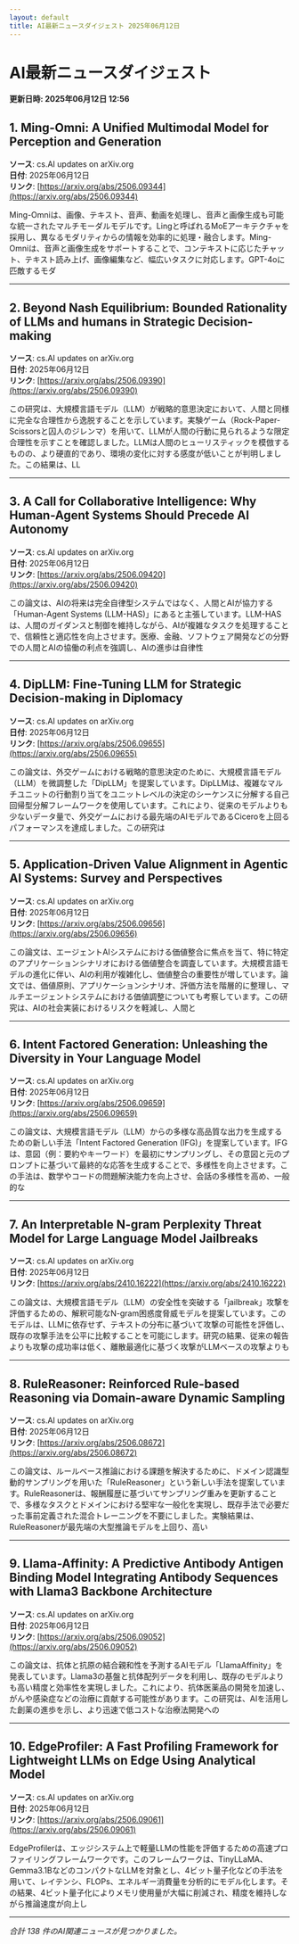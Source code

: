 ```yaml
---
layout: default
title: AI最新ニュースダイジェスト 2025年06月12日
---
```


# AI最新ニュースダイジェスト
**更新日時: 2025年06月12日 12:56**

## 1. Ming-Omni: A Unified Multimodal Model for Perception and Generation

**ソース**: cs.AI updates on arXiv.org  
**日付**: 2025年06月12日  
**リンク**: [https://arxiv.org/abs/2506.09344](https://arxiv.org/abs/2506.09344)  

Ming-Omniは、画像、テキスト、音声、動画を処理し、音声と画像生成も可能な統一されたマルチモーダルモデルです。Lingと呼ばれるMoEアーキテクチャを採用し、異なるモダリティからの情報を効率的に処理・融合します。Ming-Omniは、音声と画像生成をサポートすることで、コンテキストに応じたチャット、テキスト読み上げ、画像編集など、幅広いタスクに対応します。GPT-4oに匹敵するモダ  

---

## 2. Beyond Nash Equilibrium: Bounded Rationality of LLMs and humans in Strategic Decision-making

**ソース**: cs.AI updates on arXiv.org  
**日付**: 2025年06月12日  
**リンク**: [https://arxiv.org/abs/2506.09390](https://arxiv.org/abs/2506.09390)  

この研究は、大規模言語モデル（LLM）が戦略的意思決定において、人間と同様に完全な合理性から逸脱することを示しています。実験ゲーム（Rock-Paper-Scissorsと囚人のジレンマ）を用いて、LLMが人間の行動に見られるような限定合理性を示すことを確認しました。LLMは人間のヒューリスティックを模倣するものの、より硬直的であり、環境の変化に対する感度が低いことが判明しました。この結果は、LL  

---

## 3. A Call for Collaborative Intelligence: Why Human-Agent Systems Should Precede AI Autonomy

**ソース**: cs.AI updates on arXiv.org  
**日付**: 2025年06月12日  
**リンク**: [https://arxiv.org/abs/2506.09420](https://arxiv.org/abs/2506.09420)  

この論文は、AIの将来は完全自律型システムではなく、人間とAIが協力する「Human-Agent Systems (LLM-HAS)」にあると主張しています。LLM-HASは、人間のガイダンスと制御を維持しながら、AIが複雑なタスクを処理することで、信頼性と適応性を向上させます。医療、金融、ソフトウェア開発などの分野での人間とAIの協働の利点を強調し、AIの進歩は自律性  

---

## 4. DipLLM: Fine-Tuning LLM for Strategic Decision-making in Diplomacy

**ソース**: cs.AI updates on arXiv.org  
**日付**: 2025年06月12日  
**リンク**: [https://arxiv.org/abs/2506.09655](https://arxiv.org/abs/2506.09655)  

この論文は、外交ゲームにおける戦略的意思決定のために、大規模言語モデル（LLM）を微調整した「DipLLM」を提案しています。DipLLMは、複雑なマルチユニットの行動割り当てをユニットレベルの決定のシーケンスに分解する自己回帰型分解フレームワークを使用しています。これにより、従来のモデルよりも少ないデータ量で、外交ゲームにおける最先端のAIモデルであるCiceroを上回るパフォーマンスを達成しました。この研究は  

---

## 5. Application-Driven Value Alignment in Agentic AI Systems: Survey and Perspectives

**ソース**: cs.AI updates on arXiv.org  
**日付**: 2025年06月12日  
**リンク**: [https://arxiv.org/abs/2506.09656](https://arxiv.org/abs/2506.09656)  

この論文は、エージェントAIシステムにおける価値整合に焦点を当て、特に特定のアプリケーションシナリオにおける価値整合を調査しています。大規模言語モデルの進化に伴い、AIの利用が複雑化し、価値整合の重要性が増しています。論文では、価値原則、アプリケーションシナリオ、評価方法を階層的に整理し、マルチエージェントシステムにおける価値調整についても考察しています。この研究は、AIの社会実装におけるリスクを軽減し、人間と  

---

## 6. Intent Factored Generation: Unleashing the Diversity in Your Language Model

**ソース**: cs.AI updates on arXiv.org  
**日付**: 2025年06月12日  
**リンク**: [https://arxiv.org/abs/2506.09659](https://arxiv.org/abs/2506.09659)  

この論文は、大規模言語モデル（LLM）からの多様な高品質な出力を生成するための新しい手法「Intent Factored Generation (IFG)」を提案しています。IFGは、意図（例：要約やキーワード）を最初にサンプリングし、その意図と元のプロンプトに基づいて最終的な応答を生成することで、多様性を向上させます。この手法は、数学やコードの問題解決能力を向上させ、会話の多様性を高め、一般的な  

---

## 7. An Interpretable N-gram Perplexity Threat Model for Large Language Model Jailbreaks

**ソース**: cs.AI updates on arXiv.org  
**日付**: 2025年06月12日  
**リンク**: [https://arxiv.org/abs/2410.16222](https://arxiv.org/abs/2410.16222)  

この論文は、大規模言語モデル（LLM）の安全性を突破する「jailbreak」攻撃を評価するための、解釈可能なN-gram困惑度脅威モデルを提案しています。このモデルは、LLMに依存せず、テキストの分布に基づいて攻撃の可能性を評価し、既存の攻撃手法を公平に比較することを可能にします。研究の結果、従来の報告よりも攻撃の成功率は低く、離散最適化に基づく攻撃がLLMベースの攻撃よりも  

---

## 8. RuleReasoner: Reinforced Rule-based Reasoning via Domain-aware Dynamic Sampling

**ソース**: cs.AI updates on arXiv.org  
**日付**: 2025年06月12日  
**リンク**: [https://arxiv.org/abs/2506.08672](https://arxiv.org/abs/2506.08672)  

この論文は、ルールベース推論における課題を解決するために、ドメイン認識型動的サンプリングを用いた「RuleReasoner」という新しい手法を提案しています。RuleReasonerは、報酬履歴に基づいてサンプリング重みを更新することで、多様なタスクとドメインにおける堅牢な一般化を実現し、既存手法で必要だった事前定義された混合トレーニングを不要にしました。実験結果は、RuleReasonerが最先端の大型推論モデルを上回り、高い  

---

## 9. Llama-Affinity: A Predictive Antibody Antigen Binding Model Integrating Antibody Sequences with Llama3 Backbone Architecture

**ソース**: cs.AI updates on arXiv.org  
**日付**: 2025年06月12日  
**リンク**: [https://arxiv.org/abs/2506.09052](https://arxiv.org/abs/2506.09052)  

この論文は、抗体と抗原の結合親和性を予測するAIモデル「LlamaAffinity」を発表しています。Llama3の基盤と抗体配列データを利用し、既存のモデルよりも高い精度と効率性を実現しました。これにより、抗体医薬品の開発を加速し、がんや感染症などの治療に貢献する可能性があります。この研究は、AIを活用した創薬の進歩を示し、より迅速で低コストな治療法開発への  

---

## 10. EdgeProfiler: A Fast Profiling Framework for Lightweight LLMs on Edge Using Analytical Model

**ソース**: cs.AI updates on arXiv.org  
**日付**: 2025年06月12日  
**リンク**: [https://arxiv.org/abs/2506.09061](https://arxiv.org/abs/2506.09061)  

EdgeProfilerは、エッジシステム上で軽量LLMの性能を評価するための高速プロファイリングフレームワークです。このフレームワークは、TinyLLaMA、Gemma3.1BなどのコンパクトなLLMを対象とし、4ビット量子化などの手法を用いて、レイテンシ、FLOPs、エネルギー消費量を分析的にモデル化します。その結果、4ビット量子化によりメモリ使用量が大幅に削減され、精度を維持しながら推論速度が向上し  

---

*合計 138 件のAI関連ニュースが見つかりました。*
